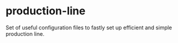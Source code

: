 # production-line

Set of useful configuration files to fastly set up efficient and simple production line.
